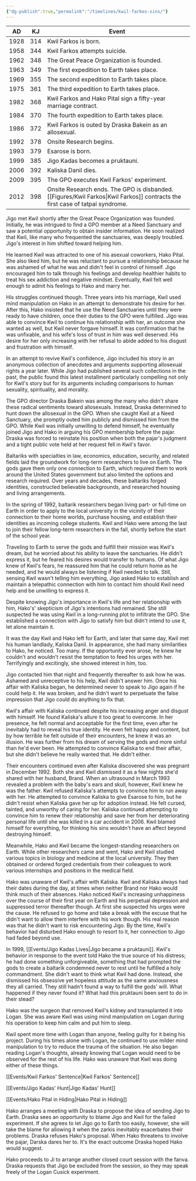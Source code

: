 ```yaml
---
{"dg-publish":true,"permalink":"/timelines/kwil-farkos-sins/"}
---
```



| AD   | KJ  | Event                                                                                                    |
| ---- | --- | -------------------------------------------------------------------------------------------------------- |
| 1928 | 314 | Kwil Farkos is born.                                                                                     |
| 1958 | 344 | Kwil Farkos attempts suicide.                                                                            |
| 1962 | 348 | The Great Peace Organization is founded.                                                                 |
| 1963 | 349 | The first expedition to Earth takes place.                                                               |
| 1969 | 355 | The second expedition to Earth takes place.                                                              |
| 1975 | 361 | The third expedition to Earth takes place.                                                               |
| 1982 | 368 | Kwil Farkos and Hako Pital sign a fifty-year marriage contract.                                          |
| 1984 | 370 | The fourth expedition to Earth takes place.                                                              |
| 1986 | 372 | Kwil Farkos is outed by Draska Bakein as an allosexual.                                                  |
| 1992 | 378 | Onsite Research begins.                                                                                  |
| 1993 | 379 | Esarose is born.                                                                                         |
| 1999 | 385 | Jigo Kadas becomes a pruktauni.                                                                          |
| 2006 | 392 | Kaliska Danil dies.                                                                                      |
| 2009 | 395 | The GPO executes Kwil Farkos' experiment.                                                                |
| 2012 | 398 | Onsite Research ends. The GPO is disbanded. [[Figures/Kwil Farkos\|Kwil Farkos]] contracts the first case of tatpai syndrome. |

Jigo met Kwil shortly after the Great Peace Organization was founded. Initially, he was intrigued to find a GPO member at a Need Sanctuary and saw a potential opportunity to obtain insider information. He soon realized that Kwil, like many who frequented the sanctuaries, was deeply troubled. Jigo's interest in him shifted toward helping him.

He learned Kwil was attracted to one of his asexual coworkers, Hako Pital. She also liked him, but he was reluctant to pursue a relationship because he was ashamed of what he was and didn't feel in control of himself. Jigo encouraged him to talk through his feelings and develop healthier habits to treat his sex addiction and negative mindset. Eventually, Kwil felt well enough to admit his feelings to Hako and marry her.

His struggles continued though. Three years into his marriage, Kwil used mind manipulation on Hako in an attempt to demonstrate his desire for her. After this, Hako insisted that he use the Need Sanctuaries until they were ready to have children, once their duties to the GPO were fulfilled. Jigo was able to convince Kwil to continue his relationship with her, an outcome she wanted as well, but Kwil never forgave himself. It was confirmation that he was unfixable, and his wife's loss of trust in him was well deserved. His desire for her only increasing with her refusal to abide added to his disgust and frustration with himself.

In an attempt to revive Kwil's confidence, Jigo included his story in an anonymous collection of anecdotes and arguments supporting allosexual rights a year later. While Jigo had published several such collections in the past, the public found this latest installment particularly compelling not only for Kwil's story but for its arguments including comparisons to human sexuality, spirituality, and morality.

The GPO director Draska Bakein was among the many who didn't share these radical sentiments toward allosexuals. Instead, Draska determined to hunt down the allosexual in the GPO. When she caught Kwil at a Need Sanctuary, she promptly outed him publicly and dismissed him from the GPO. While Kwil was initially unwilling to defend himself, he eventually joined Jigo and Hako in arguing his GPO membership before the pajar. Draska was forced to reinstate his position when both the pajar's judgment and a tight public vote held at her request fell in Kwil's favor.

Baltariks with specialties in law, economics, education, security, and related fields laid the groundwork for long-term researchers to live on Earth. The gods gave them only one connection to Earth, which required them to work around the United States government but also limited the options and research required. Over years and decades, these baltariks forged identities, constructed believable backgrounds, and researched housing and living arrangements.

In the spring of 1992, baltarik researchers began living part- or full-time on Earth in order to apply to the local university in the vicinity of their connection to their home worlds, purchase housing, and establish their identities as incoming college students. Kwil and Hako were among the last to join their fellow long-term researchers in the fall, shortly before the start of the school year.

Traveling to Earth to serve the gods and fulfill their mission was Kwil's dream, but he worried about his ability to leave the sanctuaries. He didn't express it, but he feared his desires would transfer to humans. Of what Jigo knew of Kwil's fears, he reassured him that he could return home as he needed, and he would always be listening if Kwil needed to talk. Still, sensing Kwil wasn't telling him everything, Jigo asked Hako to establish and maintain a telepathic connection with him to contact him should Kwil need help and be unwilling to express it.

Despite knowing Jigo's importance in Kwil's life and her relationship with him, Hako's' skepticism of Jigo's intentions had remained. She still suspected he was using Kwil in a long-running plot to infiltrate the GPO. She established a connection with Jigo to satisfy him but didn't intend to use it, let alone maintain it.

It was the day Kwil and Hako left for Earth, and later that same day, Kwil met his human landlady, Kaliska Danil. In appearance, she had many similarities to Hako, he noticed. Too many. If the opportunity ever arose, he knew he couldn't and wouldn't resist the temptation to feed his urges with her. Terrifyingly and excitingly, she showed interest in him, too.

Jigo contacted him that night and frequently thereafter to ask how he was. Ashamed and unreceptive to his help, Kwil didn't answer him. Once his affair with Kaliska began, he determined never to speak to Jigo again if he could help it. He was broken, and he didn't want to perpetuate the false impression that Jigo could do anything to fix that.

Kwil's affair with Kaliska continued despite his increasing anger and disgust with himself. He found Kaliska's allure it too great to overcome. In her presence, he felt normal and acceptable for the first time, even after he inevitably had to reveal his true identity. He even felt happy and content, but by how terrible he felt outside of their encounters, he knew it was an illusion. He was further from his dream of serving the gods and more sinful than he'd ever been. He attempted to convince Kaliska to end their affair, but she didn't believe he really wanted that. He didn't either.

Their encounters continued even after Kaliska discovered she was pregnant in December 1992. Both she and Kwil dismissed it as a few nights she'd shared with her husband, Brand. When an ultrasound in March 1993 revealed a problem with the baby's ears and skull, however, Kwil knew he was the father. Kwil refused Kaliska's attempts to convince him to run away with her. He attempted to convince Kaliska to give Esarose to him, but he didn't resist when Kaliska gave her up for adoption instead. He felt cursed, tainted, and unworthy of caring for her. Kaliska continued attempting to convince him to renew their relationship and save her from her deteriorating personal life until she was killed in a car accident in 2006. Kwil blamed himself for everything, for thinking his sins wouldn't have an affect beyond destroying himself.

Meanwhile, Hako and Kwil became the longest-standing researchers on Earth. While other researchers came and went, Hako and Kwil studied various topics in biology and medicine at the local university. They then obtained or ordered forged credentials from their colleagues to work various internships and positions in the medical field.

Hako was unaware of Kwil's affair with Kaliska. Kwil and Kaliska always had their dates during the day, at times when neither Brand nor Hako would think much of their absences. Hako noticed Kwil's increasing unhappiness over the course of their first year on Earth and his perpetual depression and suppressed terror thereafter though. At first she suspected his urges were the cause. He refused to go home and take a break with the excuse that he didn't want to allow them interfere with his work though. His real reason was that he didn't want to risk encountering Jigo. By the time, Kwil's behavior had disturbed Hako enough to resort to it, her connection to Jigo had faded beyond use.

In 1999, [[Events/Jigo Kadas Lives\|Jigo became a pruktauni]]. Kwil's behavior in response to the event told Hako the true source of his distress; he had done something unforgiveable, something that had prompted the gods to create a baltarik condemned never to rest until he fulfilled a holy commandment. She didn't want to think what Kwil had done. Instead, she dismissed his obsessive yet hopeless attitude as the same anxiousness they all carried. They still hadn't found a way to fulfill the gods' will. What happened if they never found it? What had this pruktauni been sent to do in their stead?

Hako was the surgeon that removed Kwil's kidney and transplanted it into Logan. She was aware Kwil was using mind manipulation on Logan during his operation to keep him calm and put him to sleep.

Kwil spent more time with Logan than anyone, feeling guilty for it being his project. During his times alone with Logan, he continued to use milder mind manipulation to try to reduce the trauma of the situation. He also began reading Logan's thoughts, already knowing that Logan would need to be observed for the rest of his life. Hako was unaware that Kwil was doing either of these things.

[[Events/Kwil Farkos' Sentence\|Kwil Farkos' Sentence]]

[[Events/Jigo Kadas' Hunt\|Jigo Kadas' Hunt]]

[[Events/Hako Pital in Hiding\|Hako Pital in Hiding]]

Hako arranges a meeting with Draska to propose the idea of sending Jigo to Earth. Draska sees an opportunity to blame Jigo and Kwil for the failed experiment. If she agrees to let Jigo go to Earth too easily, however, she will take the blame for allowing it when the zarkis inevitably exacerbates their problems. Draska refuses Hako's proposal. When Hako threatens to involve the pajar, Darska dares her to. It's the exact outcome Draska hoped Hako would suggest.

Hako proceeds to Ji to arrange another closed court session with the fanva. Draska requests that Jigo be excluded from the session, so they may speak freely of the Logan Cusick experiment.